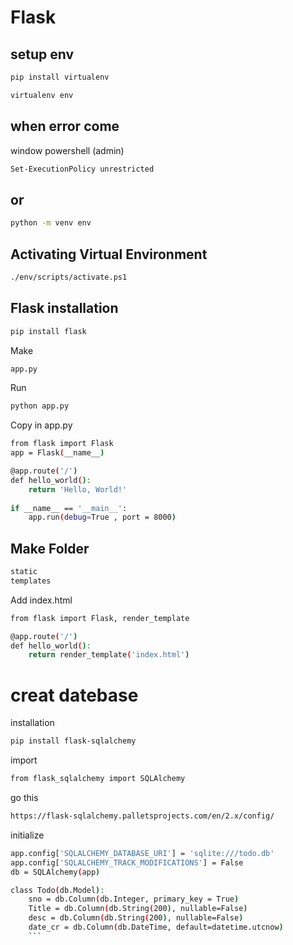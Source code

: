 
# Flask

## setup env

```bash
pip install virtualenv
```

```bash
virtualenv env
```
## when error come 
window powershell (admin)

```bash
Set-ExecutionPolicy unrestricted
```
## or
```bash
python -m venv env

```
## Activating Virtual Environment
```bash
./env/scripts/activate.ps1
```
## Flask installation
```bash
pip install flask
```
Make
```bash
app.py
```
Run
```bash
python app.py
```
Copy in app.py
```bash
from flask import Flask
app = Flask(__name__)

@app.route('/')
def hello_world():
    return 'Hello, World!'
    
if __name__ == '__main__':
    app.run(debug=True , port = 8000)


```
## Make Folder
```bash
static
templates
```
Add index.html
```bash
from flask import Flask, render_template

@app.route('/')
def hello_world():
    return render_template('index.html')

```
# creat datebase
installation 
```bash
pip install flask-sqlalchemy
```
import
```bash
from flask_sqlalchemy import SQLAlchemy
```
go this
```bash
https://flask-sqlalchemy.palletsprojects.com/en/2.x/config/
```
initialize
```bash
app.config['SQLALCHEMY_DATABASE_URI'] = 'sqlite:///todo.db'
app.config['SQLALCHEMY_TRACK_MODIFICATIONS'] = False
db = SQLAlchemy(app)
```
```bash
class Todo(db.Model):
    sno = db.Column(db.Integer, primary_key = True)
    Title = db.Column(db.String(200), nullable=False)
    desc = db.Column(db.String(200), nullable=False)
    date_cr = db.Column(db.DateTime, default=datetime.utcnow)
    ```
